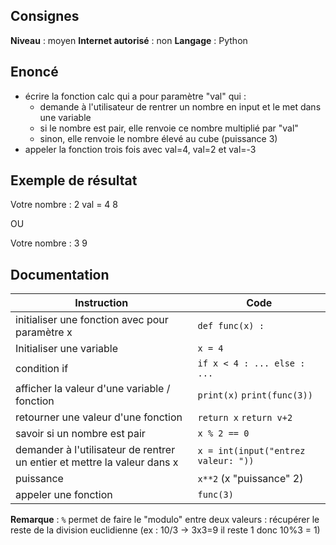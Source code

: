 ## Consignes

**Niveau** : moyen
**Internet autorisé** : non
**Langage** : Python

## Enoncé

- écrire la fonction calc qui a pour paramètre "val" qui :
	- demande à l'utilisateur de rentrer un nombre en input et le met dans une variable
	- si le nombre est pair, elle renvoie ce nombre multiplié par "val"
	- sinon, elle renvoie le nombre élevé au cube (puissance 3)
- appeler la fonction trois fois avec val=4, val=2 et val=-3

## Exemple de résultat

Votre nombre : 2
val = 4
8

OU

Votre nombre : 3
9

## Documentation
| Instruction                                                              | Code                                |
| ------------------------------------------------------------------------ | ----------------------------------- |
| initialiser une fonction avec pour paramètre x                           | `def func(x) :`                     |
| Initialiser une variable                                                 | `x = 4`                             |
| condition if                                                             | `if x < 4 : ... else : ...`<br>     |
| afficher la valeur d'une variable / fonction                             | `print(x)` `print(func(3))`         |
| retourner une valeur d'une fonction                                      | `return x` `return v+2`             |
| savoir si un nombre est pair                                             | `x % 2 == 0`                        |
| demander à l'utilisateur de rentrer un entier et mettre la valeur dans x | `x = int(input("entrez valeur: "))` |
| puissance                                                                | `x**2` (x "puissance" 2)            |
| appeler une fonction                                                     | `func(3)`                           |
**Remarque** : `%` permet de faire le "modulo" entre deux valeurs : récupérer le reste de la division euclidienne (ex : 10/3 -> 3x3=9 il reste 1 donc 10%3 = 1)